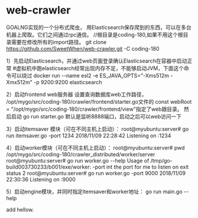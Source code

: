 # web-crawler
GOALNG实现的一个分布式爬虫， 用Elasticsearch保存爬到的东西，可以在多台机器上爬取。它们之间通过rpc通信。
//根目录是coding-180,如果不用这个根目录需要在修改所有的import路径。
git clone https://github.com/SweetWhen/web-crawler.git -C coding-180

1）先启动Elasticsearch，并通过web页面登录确认Elasticsearch在容器中启动正常
#虚拟机中跑elasticsearch经常出现内存不足，不能够启动JVM，下面这个命令可以绕过
docker run  --name esl2 -e ES_JAVA_OPTS="-Xms512m -Xmx512m" -p 9200:9200 elasticsearch

2）启动frontend web服务器
设置查询数据库web工作路径，
/opt/mygo/src/coding-180/crawler/frontend/starter.go文件的
const webRoot = "/opt/mygo/src/coding-180/crawler/frontend/view"指定了web跟目录。
然后启动 go run starter.go 默认是监听8888端口，启动之后可以web访问一下

3）启动itemsaver 模块（可在不同主机上启动）：
root@myubuntu:server# go run itemsaver.go -port 1234
2018/11/09 22:28:42 Listening on :1234

4）启动worker模块（可在不同主机上启动）：
root@myubuntu:server# pwd
/opt/mygo/src/coding-180/crawler_distributed/worker/server
root@myubuntu:server# go run worker.go --help
Usage of /tmp/go-build003730233/b001/exe/worker:
  -port int
    	the port for me to listen on
exit status 2
root@myubuntu:server# go run worker.go -port 9000
2018/11/09 22:30:36 Listening on :9000

5）启动engine模块，并同时指定itemsaver和worker地址：
go run main.go --help

add hellow.
